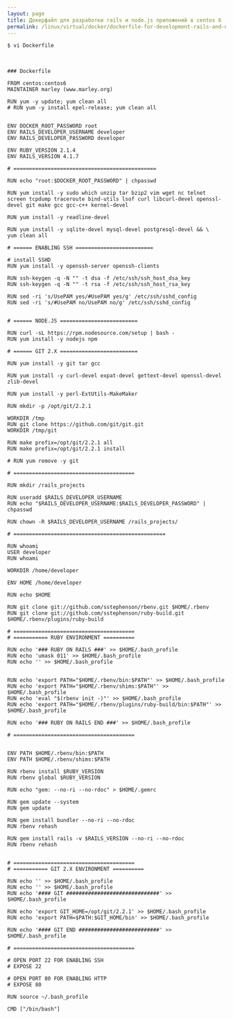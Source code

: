 ```yaml
---
layout: page
title: Докерфайл для разработки rails и node.js приложений в centos 6
permalink: /linux/virtual/docker/dockerfile-for-development-rails-and-nodejs-apps-on-centos/
---
```


    $ vi Dockerfile

<br/>

    ### Dockerfile

    FROM centos:centos6
    MAINTAINER marley (www.marley.org)

    RUN yum -y update; yum clean all
    # RUN yum -y install epel-release; yum clean all


    ENV DOCKER_ROOT_PASSWORD root
    ENV RAILS_DEVELOPER_USERNAME developer
    ENV RAILS_DEVELOPER_PASSWORD developer

    ENV RUBY_VERSION 2.1.4
    ENV RAILS_VERSION 4.1.7

    # ==============================================

    RUN echo "root:$DOCKER_ROOT_PASSWORD" | chpasswd

    RUN yum install -y sudo which unzip tar bzip2 vim wget nc telnet screen tcpdump traceroute bind-utils lsof curl libcurl-devel openssl-devel git make gcc gcc-c++ kernel-devel

    RUN yum install -y readline-devel

    RUN yum install -y sqlite-devel mysql-devel postgresql-devel && \
    yum clean all

    # ====== ENABLING SSH =========================

    # install SSHD
    RUN yum install -y openssh-server openssh-clients

    RUN ssh-keygen -q -N "" -t dsa -f /etc/ssh/ssh_host_dsa_key
    RUN ssh-keygen -q -N "" -t rsa -f /etc/ssh/ssh_host_rsa_key

    RUN sed -ri 's/UsePAM yes/#UsePAM yes/g' /etc/ssh/sshd_config
    RUN sed -ri 's/#UsePAM no/UsePAM no/g' /etc/ssh/sshd_config


    # ====== NODE.JS =========================

    RUN curl -sL https://rpm.nodesource.com/setup | bash -
    RUN yum install -y nodejs npm

    # ====== GIT 2.X =========================

    RUN yum install -y git tar gcc

    RUN yum install -y curl-devel expat-devel gettext-devel openssl-devel zlib-devel

    RUN yum install -y perl-ExtUtils-MakeMaker

    RUN mkdir -p /opt/git/2.2.1

    WORKDIR /tmp
    RUN git clone https://github.com/git/git.git
    WORKDIR /tmp/git

    RUN make prefix=/opt/git/2.2.1 all
    RUN make prefix=/opt/git/2.2.1 install

    # RUN yum remove -y git

    # =======================================

    RUN mkdir /rails_projects

    RUN useradd $RAILS_DEVELOPER_USERNAME
    RUN echo "$RAILS_DEVELOPER_USERNAME:$RAILS_DEVELOPER_PASSWORD" | chpasswd

    RUN chown -R $RAILS_DEVELOPER_USERNAME /rails_projects/

    # =================================================

    RUN whoami
    USER developer
    RUN whoami

    WORKDIR /home/developer

    ENV HOME /home/developer

    RUN echo $HOME

    RUN git clone git://github.com/sstephenson/rbenv.git $HOME/.rbenv
    RUN git clone git://github.com/sstephenson/ruby-build.git $HOME/.rbenv/plugins/ruby-build

    # =======================================
    # =========== RUBY ENVIRONMENT ==========

    RUN echo '### RUBY ON RAILS ###' >> $HOME/.bash_profile
    RUN echo 'umask 011' >> $HOME/.bash_profile
    RUN echo '' >> $HOME/.bash_profile


    RUN echo 'export PATH="$HOME/.rbenv/bin:$PATH"' >> $HOME/.bash_profile
    RUN echo 'export PATH="$HOME/.rbenv/shims:$PATH"' >> $HOME/.bash_profile
    RUN echo 'eval "$(rbenv init -)"' >> $HOME/.bash_profile
    RUN echo 'export PATH="$HOME/.rbenv/plugins/ruby-build/bin:$PATH"' >> $HOME/.bash_profile

    RUN echo '### RUBY ON RAILS END ###' >> $HOME/.bash_profile

    # =======================================


    ENV PATH $HOME/.rbenv/bin:$PATH
    ENV PATH $HOME/.rbenv/shims:$PATH

    RUN rbenv install $RUBY_VERSION
    RUN rbenv global $RUBY_VERSION

    RUN echo "gem: --no-ri --no-rdoc" > $HOME/.gemrc

    RUN gem update --system
    RUN gem update

    RUN gem install bundler --no-ri --no-rdoc
    RUN rbenv rehash

    RUN gem install rails -v $RAILS_VERSION --no-ri --no-rdoc
    RUN rbenv rehash


    # =======================================
    # =========== GIT 2.X ENVIRONMENT ==========

    RUN echo '' >> $HOME/.bash_profile
    RUN echo '' >> $HOME/.bash_profile
    RUN echo '#### GIT ##############################' >> $HOME/.bash_profile

    RUN echo 'export GIT_HOME=/opt/git/2.2.1' >> $HOME/.bash_profile
    RUN echo 'export PATH=$PATH:$GIT_HOME/bin' >> $HOME/.bash_profile

    RUN echo '#### GIT END ##########################' >> $HOME/.bash_profile

    # =======================================

    # OPEN PORT 22 FOR ENABLING SSH
    # EXPOSE 22

    # OPEN PORT 80 FOR ENABLING HTTP
    # EXPOSE 80

    RUN source ~/.bash_profile

    CMD ["/bin/bash"]
